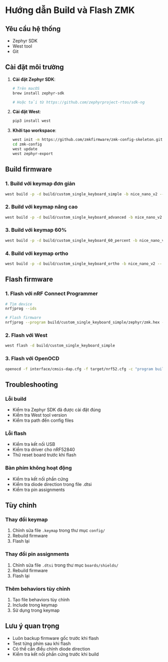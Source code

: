 # Hướng dẫn Build và Flash ZMK

## Yêu cầu hệ thống

- Zephyr SDK
- West tool
- Git

## Cài đặt môi trường

1. **Cài đặt Zephyr SDK**:
   ```bash
   # Trên macOS
   brew install zephyr-sdk
   
   # Hoặc tải từ https://github.com/zephyrproject-rtos/sdk-ng
   ```

2. **Cài đặt West**:
   ```bash
   pip3 install west
   ```

3. **Khởi tạo workspace**:
   ```bash
   west init -m https://github.com/zmkfirmware/zmk-config-skeleton.git --mr main zmk-config
   cd zmk-config
   west update
   west zephyr-export
   ```

## Build firmware

### 1. Build với keymap đơn giản
```bash
west build -p -d build/custom_single_keyboard_simple -b nice_nano_v2 -- -DSHIELD=custom_single_keyboard -DZMK_CONFIG=/path/to/your/config
```

### 2. Build với keymap nâng cao
```bash
west build -p -d build/custom_single_keyboard_advanced -b nice_nano_v2 -- -DSHIELD=custom_single_keyboard -DZMK_CONFIG=/path/to/your/config
```

### 3. Build với keymap 60%
```bash
west build -p -d build/custom_single_keyboard_60_percent -b nice_nano_v2 -- -DSHIELD=custom_single_keyboard -DZMK_CONFIG=/path/to/your/config
```

### 4. Build với keymap ortho
```bash
west build -p -d build/custom_single_keyboard_ortho -b nice_nano_v2 -- -DSHIELD=custom_single_keyboard -DZMK_CONFIG=/path/to/your/config
```

## Flash firmware

### 1. Flash với nRF Connect Programmer
```bash
# Tìm device
nrfjprog --ids

# Flash firmware
nrfjprog --program build/custom_single_keyboard_simple/zephyr/zmk.hex --sectorerase --verify --reset
```

### 2. Flash với West
```bash
west flash -d build/custom_single_keyboard_simple
```

### 3. Flash với OpenOCD
```bash
openocd -f interface/cmsis-dap.cfg -f target/nrf52.cfg -c "program build/custom_single_keyboard_simple/zephyr/zmk.hex verify reset exit"
```

## Troubleshooting

### Lỗi build
- Kiểm tra Zephyr SDK đã được cài đặt đúng
- Kiểm tra West tool version
- Kiểm tra path đến config files

### Lỗi flash
- Kiểm tra kết nối USB
- Kiểm tra driver cho nRF52840
- Thử reset board trước khi flash

### Bàn phím không hoạt động
- Kiểm tra kết nối phần cứng
- Kiểm tra diode direction trong file .dtsi
- Kiểm tra pin assignments

## Tùy chỉnh

### Thay đổi keymap
1. Chỉnh sửa file `.keymap` trong thư mục `config/`
2. Rebuild firmware
3. Flash lại

### Thay đổi pin assignments
1. Chỉnh sửa file `.dtsi` trong thư mục `boards/shields/`
2. Rebuild firmware
3. Flash lại

### Thêm behaviors tùy chỉnh
1. Tạo file behaviors tùy chỉnh
2. Include trong keymap
3. Sử dụng trong keymap

## Lưu ý quan trọng

- Luôn backup firmware gốc trước khi flash
- Test từng phím sau khi flash
- Có thể cần điều chỉnh diode direction
- Kiểm tra kết nối phần cứng trước khi build
